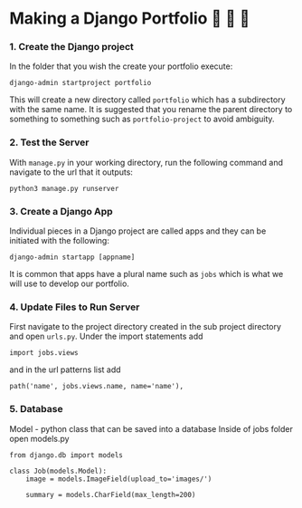 # Making a Django Portfolio :shit: :shit: :shit:

### 1. Create the Django project
In the folder that you wish the create your portfolio execute:
```shell
django-admin startproject portfolio
```
This will create a new directory called `portfolio` which has a subdirectory
with the same name. It is suggested that you rename the parent directory
to something to something such as `portfolio-project` to avoid ambiguity.


### 2. Test the Server
With `manage.py` in your working directory, run the following command
and navigate to the url that it outputs:

```shell
python3 manage.py runserver
```

### 3. Create a Django App
Individual pieces in a Django project are called apps and they can be
initiated with the following:

```shell
django-admin startapp [appname]
```


It is common that apps have a plural name such as `jobs` which is what we will
use to develop our portfolio.


### 4. Update Files to Run Server
First navigate to the project directory created in the sub project directory
and open `urls.py`. Under the import statements add 
```python3
import jobs.views
```

and in the url patterns list add
```python3
path('name', jobs.views.name, name='name'),
```

### 5. Database

Model - python class that can be saved into a database
Inside of jobs folder open models.py
```python3
from django.db import models

class Job(models.Model):
    image = models.ImageField(upload_to='images/')

    summary = models.CharField(max_length=200)
```
